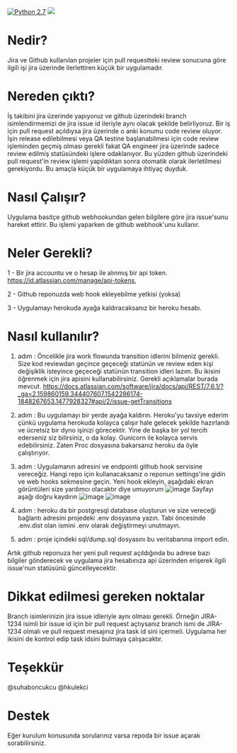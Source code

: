 [![Python 2.7](https://img.shields.io/badge/python-2.7.15-blue.svg)](https://www.python.org/downloads/release/python-270/)
<a href="https://codeclimate.com/github/inarli/github-jira-issue-updater/maintainability"><img src="https://api.codeclimate.com/v1/badges/fd1ed433dc911e48178f/maintainability" /></a>

# Nedir? 
Jira ve Github kullanılan projeler için pull requestteki review sonucuna göre ilgili işi jira üzerinde ilerlettiren küçük bir uygulamadır.

# Nereden çıktı?
İş takibini jira üzerinde yapıyoruz ve github üzerindeki branch isimlendirmemizi de jira issue id ileriyle aynı olacak şekilde belirliyoruz.
Bir iş için pull request açıldıysa jira üzerinde o anki konumu code review oluyor. 
İşin release edilebilmesi veya QA testine başlanabilmesi için code review işleminden geçmiş olması gerekli fakat QA engineer jira üzerinde sadece review edilmiş statüsündeki işlere odaklanıyor.
Bu yüzden github üzerindeki pull request'in review işlemi yapıldıktan sonra otomatik olarak ilerletilmesi gerekiyordu. Bu amaçla küçük bir uygulamaya ihtiyaç duyduk.

# Nasıl Çalışır?
Uygulama basitçe github webhookundan gelen bilgilere göre jira issue'sunu hareket ettirir. Bu işlemi yaparken de github webhook'unu kullanır.

# Neler Gerekli?
1 - Bir jira accountu ve o hesap ile alınmış bir api token. https://id.atlassian.com/manage/api-tokens,

2 - Github reponuzda web hook ekleyebilme yetkisi (yoksa)

3 - Uygulamayı herokuda ayağa kaldıracaksanız bir heroku hesabı.

# Nasıl kullanılır?
1. adım : Öncelikle jira work flowunda transition idlerini bilmeniz gerekli.
Size kod reviewdan geçince geçeceği statünün ve review eden kişi değişiklik isteyince geçeceği statünün transition idleri lazım. Bu ikisini öğrenmek için jira apisini kullanabilirsiniz. Gerekli açıklamalar burada mevcut.
https://docs.atlassian.com/software/jira/docs/api/REST/7.6.1/?_ga=2.159860159.344407607.1542286174-1848267653.1477928327#api/2/issue-getTransitions

2. adım : Bu uygulamayı bir yerde ayağa kaldırın. Heroku'yu tavsiye ederim çünkü uygulama herokuda kolayca çalışır hale gelecek şekilde hazırlandı ve ücretsiz bir dyno işinizi görecektir. Yine de başka bir yol tercih ederseniz siz bilirsiniz, o da kolay. Gunicorn ile kolayca servis edebilirsiniz. Zaten Proc dosyasına bakarsanız heroku da öyle çalıştırıyor. 
3. adım : Uygulamanın adresini ve endpointi github hook servisine vereceğiz. Hangi repo için kullanacaksanız o reponun settings'ine gidin ve web hooks sekmesine geçin. Yeni hook ekleyin, aşağıdaki ekran görüntüleri size yardımcı olacaktır diye umuyorum
![image](https://user-images.githubusercontent.com/1387333/48555337-f762a680-e8f1-11e8-84bd-02b40c6c3a5c.png)
Sayfayı aşağı doğru kaydırın
![image](https://user-images.githubusercontent.com/1387333/48555386-1a8d5600-e8f2-11e8-9e90-be53839a16ba.png)
![image](https://user-images.githubusercontent.com/1387333/48555248-aeaaed80-e8f1-11e8-9b13-c808b0fd033c.png)
4. adım : heroku da bir postgresql database oluşturun ve size vereceği bağlantı adresini projedeki .env dosyasına yazın. Tabi öncesinde .env.dist olan ismini .env olarak değiştirmeyi unutmayın.
5. adım : proje içindeki sql/dump.sql dosyasını bu veritabanına import edin.

Artık github reponuza her yeni pull request açıldığında bu adrese bazı bilgiler gönderecek ve uygulama jira hesabınıza api üzerinden erişerek ilgili issue'nun statüsünü güncelleyecektir.

# Dikkat edilmesi gereken noktalar
Branch isimlerinizin jira issue idleriyle aynı olması gerekli. Örneğin JIRA-1234 isimli bir issue id için bir pull request açtıysanız branch ismi de JIRA-1234 olmalı ve pull request mesajınız jira task id sini içermeli. Uygulama her ikisini de kontrol edip task idsini bulmaya çalışacaktır.

# Teşekkür
@suhaboncukcu @hkulekci

# Destek
Eğer kurulum konusunda sorularınız varsa repoda bir issue açarak sorabilirsiniz.

